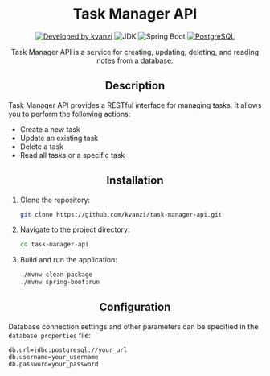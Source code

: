 <h1 style="text-align: center">Task Manager API</h1>

<div style="text-align: center">

[![Developed by kvanzi](https://img.shields.io/badge/Developed%20by-kvanzi-%236DB33F)](https://github.com/kvanzi)
![JDK](https://img.shields.io/badge/JDK-21.0.2-%23E76F00)
![Spring Boot](https://img.shields.io/badge/Spring%20Boot-3.3.3-%236DB33F)
[![PostgreSQL](https://img.shields.io/badge/DBMS-PostgreSQL-%236DB33F)](https://www.postgresql.org/)

Task Manager API is a service for creating, updating, deleting, and reading notes from a database.

## Description

</div>


Task Manager API provides a RESTful interface for managing tasks. It allows you to perform the following actions:

- Create a new task
- Update an existing task
- Delete a task
- Read all tasks or a specific task

<div style="text-align: center">

## Installation
</div>


1. Clone the repository:
    ```bash
    git clone https://github.com/kvanzi/task-manager-api.git
    ```

2. Navigate to the project directory:
    ```bash
    cd task-manager-api
    ```

3. Build and run the application:
    ```bash
    ./mvnw clean package
    ./mvnw spring-boot:run
    ```
<div style="text-align: center">

## Configuration
</div>

Database connection settings and other parameters can be specified in the `database.properties` file:

```properties
db.url=jdbc:postgresql://your_url
db.username=your_username
db.password=your_password
